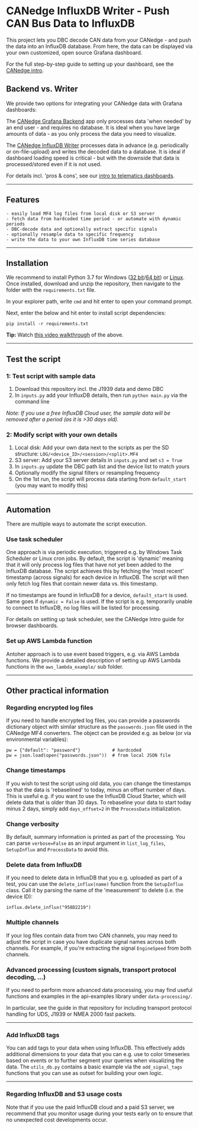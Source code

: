 # CANedge InfluxDB Writer - Push CAN Bus Data to InfluxDB

This project lets you DBC decode CAN data from your CANedge - and push the data into an InfluxDB database. From here, the data can be displayed via your own customized, open source Grafana dashboard.

For the full step-by-step guide to setting up your dashboard, see the [CANedge intro](https://canlogger.csselectronics.com/canedge-getting-started/log-file-tools/browser-dashboards).


## Backend vs. Writer
We provide two options for integrating your CANedge data with Grafana dashboards:

The [CANedge Grafana Backend](https://github.com/CSS-Electronics/canedge-grafana-backend) app only processes data 'when needed' by an end user - and requires no database. It is ideal when you have large amounts of data - as you only process the data you need to visualize. 

The [CANedge InfluxDB Writer](https://github.com/CSS-Electronics/canedge-influxdb-writer) processes data in advance (e.g. periodically or on-file-upload) and writes the decoded data to a database. It is ideal if dashboard loading speed is critical - but with the downside that data is processed/stored even if it is not used.

For details incl. 'pros & cons', see our [intro to telematics dashboards](https://www.csselectronics.com/pages/telematics-dashboard-open-source).

----

## Features
```
- easily load MF4 log files from local disk or S3 server
- fetch data from hardcoded time period - or automate with dynamic periods
- DBC-decode data and optionally extract specific signals
- optionally resample data to specific frequency
- write the data to your own InfluxDB time series database
```
---

## Installation
We recommend to install Python 3.7 for Windows ([32 bit](https://www.python.org/ftp/python/3.7.9/python-3.7.9.exe)/[64 bit](https://www.python.org/ftp/python/3.7.9/python-3.7.9-amd64.exe)) or [Linux](https://www.python.org/downloads/release/python-379/). Once installed, download and unzip the repository, then navigate to the folder with the `requirements.txt` file.

In your explorer path, write `cmd` and hit enter to open your command prompt.

Next, enter the below and hit enter to install script dependencies:
  
  ``pip install -r requirements.txt``
 
**Tip:** Watch [this video walkthrough](https://canlogger1000.csselectronics.com/img/dashboard-writer-get-started.mp4) of the above.


---
## Test the script

### 1: Test script with sample data
1. Download this repository incl. the J1939 data and demo DBC
2. In `inputs.py` add your InfluxDB details, then run `python main.py` via the command line

*Note: If you use a free InfluxDB Cloud user, the sample data will be removed after a period (as it is >30 days old).*

### 2: Modify script with your own details
1. Local disk: Add your own data next to the scripts as per the SD structure:
   `LOG/<device_ID>/<session>/<split>.MF4`
2. S3 server: Add your S3 server details in `inputs.py` and set `s3 = True`
3. In `inputs.py` update the DBC path list and the device list to match yours
4. Optionally modify the signal filters or resampling frequency
5. On the 1st run, the script will process data starting from `default_start` (you may want to modify this)

---

## Automation 
There are multiple ways to automate the script execution. 

### Use task scheduler
One approach is via periodic execution, triggered e.g. by Windows Task Scheduler or Linux cron jobs. By default, the script is 'dynamic' meaning that it will only process log files that have not yet been added to the InfluxDB database. The script achieves this by fetching the 'most recent' timestamp (across signals) for each device in InfluxDB. The script will then only fetch log files that contain newer data vs. this timestamp. 

If no timestamps are found in InfluxDB for a device, `default_start` is used. Same goes if `dynamic = False` is used. If the script is e.g. temporarily unable to connect to InfluxDB, no log files will be listed for processing.

For details on setting up task scheduler, see the CANedge Intro guide for browser dashboards.

### Set up AWS Lambda function
Antoher approach is to use event based triggers, e.g. via AWS Lambda functions. We provide a detailed description of setting up AWS Lambda functions in the `aws_lambda_example/` sub folder.  

---
## Other practical information

### Regarding encrypted log files
If you need to handle encrypted log files, you can provide a passwords dictionary object with similar structure as the `passwords.json` file used in the CANedge MF4 converters. The object can be provided e.g. as below (or via environmental variables):

```
pw = {"default": "password"} 			# hardcoded  
pw = json.load(open("passwords.json"))	# from local JSON file 
```

### Change timestamps 
If you wish to test the script using old data, you can change the timestamps so that the data is 'rebaselined' to today, minus an offset number of days. This is useful e.g. if you want to use the InfluxDB Cloud Starter, which will delete data that is older than 30 days. To rebaseline your data to start today minus 2 days, simply add `days_offset=2` in the `ProcessData` initialization. 

### Change verbosity
By default, summary information is printed as part of the processing. You can parse `verbose=False` as an input argument in `list_log_files`, `SetupInflux` and `ProcessData` to avoid this.

### Delete data from InfluxDB
If you need to delete data in InfluxDB that you e.g. uploaded as part of a test, you can use the `delete_influx(name)` function from the `SetupInflux` class. Call it by parsing the name of the 'measurement' to delete (i.e. the device ID):

``influx.delete_influx("958D2219")``

### Multiple channels
If your log files contain data from two CAN channels, you may need to adjust the script in case you have duplicate signal names across both channels. For example, if you're extracting the signal `EngineSpeed` from both channels. 

### Advanced processing (custom signals, transport protocol decoding, ...)
If you need to perform more advanced data processing, you may find useful functions and examples in the api-examples library under `data-processing/`.

In particular, see the guide in that repository for including transport protocol handling for UDS, J1939 or NMEA 2000 fast packets. 

---

### Add InfluxDB tags 
You can add tags to your data when using InfluxDB. This effectively adds additional dimensions to your data that you can e.g. use to color timeseries based on events or to further segment your queries when visualizing the data. The `utils_db.py` contains a basic example via the `add_signal_tags` functions that you can use as outset for building your own logic. 

---
### Regarding InfluxDB and S3 usage costs
Note that if you use the paid InfluxDB cloud and a paid S3 server, we recommend that you monitor usage during your tests early on to ensure that no unexpected cost developments occur.